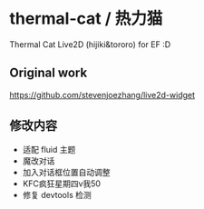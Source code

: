 # thermal-cat / 热力猫
Thermal Cat Live2D (hijiki&amp;tororo) for EF :D
## Original work
https://github.com/stevenjoezhang/live2d-widget
## 修改内容
 - 适配 fluid 主题
 - 魔改对话
 - 加入对话框位置自动调整
 - KFC疯狂星期四v我50
 - 修复 devtools 检测
